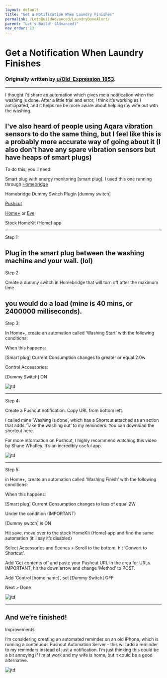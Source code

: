 ```yaml
---
layout: default
title: "Get a Notification When Laundry Finishes"
permalink: /LetsBuildAdvanced/LaundryDoneAlert/
parent: "Let's Build! (Advanced)"
nav_order: 13
---
```

# Get a Notification When Laundry Finishes
### Originally written by [u/Old_Expression_1853](https://www.reddit.com/user/Old_Expression_1853/).
---

I thought I’d share an automation which gives me a notification when the washing is done. After a little trial and error, I think it’s working as I anticipated, and it helps me be more aware about helping my wife out with the washing.

I've also heard of people using Aqara vibration sensors to do the same thing, but I feel like this is a probably more accurate way of going about it (I also don't have any spare vibration sensors but have heaps of smart plugs)
---
To do this, you’ll need:

Smart plug with energy monitoring [smart plug]. I used this one running through [Homebridge](https://homebridge.io)

Homebridge Dummy Switch Plugin [dummy switch]

[Pushcut](https://pushcut.io)

[Home+](https://hochgatterer.me/home+/) or [Eve](https://apps.apple.com/us/app/eve-for-homekit/id917695792)

Stock HomeKit (Home) app

---
Step 1:

Plug in the smart plug between the washing machine and your wall. (lol)
---

Step 2:

Create a dummy switch in Homebridge that will turn off after the maximum time

you would do a load (mine is 40 mins, or 2400000 milliseconds).
---
Step 3:

In Home+, create an automation called ‘Washing Start’ with the following conditions:

When this happens:

[Smart plug] Current Consumption changes to greater or equal 2.0w

Control Accessories:

[Dummy Switch] ON

![jtd](https://github.com/PaRkThEcAr/PaRkThEcAr.github.io/blob/main/docs/LetsReallyBuild/Images/WashingAutomationTrigger1.png?raw=true)

---

Step 4:

Create a Pushcut notification. Copy URL from bottom left.

I called mine ‘Washing is done’, which has a Shortcut attached as an action that adds ‘Take the washing out’ to my reminders. You can download the shortcut here.

For more information on Pushcut, I highly recommend watching this video by Shane Whatley. It’s an incredibly useful app.

![jtd](https://github.com/PaRkThEcAr/PaRkThEcAr.github.io/blob/main/docs/LetsReallyBuild/Images/washingPushcutNotification.png?raw=true)

---

Step 5:

in Home+, create an automation called ‘Washing Finish’ with the following conditions:

When this happens:

[Smart plug] Current Consumption changes to less of equal 2W

Under the condition (IMPORTANT)

[Dummy switch] is ON

Hit save, move over to the stock HomeKit (Home) app and find the same automation (it’ll say it’s disabled)

Select Accessories and Scenes > Scroll to the bottom, hit ‘Convert to Shortcut’.

Add ‘Get contents of’ and paste your Pushcut URL in the area for URLs. IMPORTANT, hit the down arrow and change ‘Method’ to POST.

Add ‘Control [home name]’, set [Dummy Switch] OFF

Next > Done

![jtd](https://github.com/PaRkThEcAr/PaRkThEcAr.github.io/blob/main/docs/LetsReallyBuild/Images/WashingNotificationAutomation3.png?raw=true)

---
And we’re finished!
---

Improvements

I’m considering creating an automated reminder on an old iPhone, which is running a continuous Pushcut Automation Server - this will add a reminder to my reminders instead of just a notification. I’m just thinking this could be a bit annoying if I’m at work and my wife is home, but it could be a good alternative.

![jtd](https://github.com/PaRkThEcAr/PaRkThEcAr.github.io/blob/main/docs/LetsReallyBuild/Images/WashingShortcutforPAS.png?raw=true)
